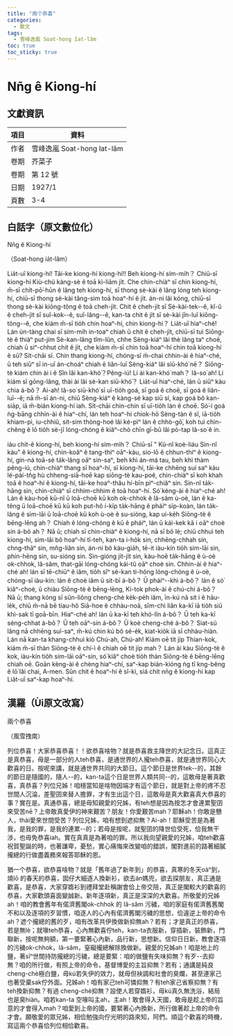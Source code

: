```yaml
---
title: "兩个恭喜"
categories:
  - 散文
tags:
  - 雪峰逸嵐 Soat-hong Iat-lâm
toc: true
toc_sticky: true
---
```


# Nn̄g ê Kiong-hí

## 文獻資訊

| 項目 | 資料 |
|---|---|
| 作者 | 雪峰逸嵐 Soat-hong Iat-lâm |
| 卷期 | 芥菜子 |
| 卷期 | 第 12 號 |
| 日期 | 1927/1 |
| 頁數 | 3-4 |

## 白話字（原文數位化）

Nn̄g ê Kiong-hí

（Soat-hong ia̍t-lâm）

Lia̍t-uī kiong-hí! Tāi-ke kiong-hí kiong-hí!! Beh kiong-hí sím-mi̍h？ Chiū-sī kiong-hí Kiù-chú kàng-sè ê toā kì-liām ji̍t. Che chin-chiàⁿ sī chin kiong-hí, m̄-sī chi̍t-pō͘-hūn ê lâng teh kiong-hí, sī thong sè-kài ê lâng lóng teh kiong-hí, chiū-sī thong sè-kài tâng-sim toā hoaⁿ-hí ê ji̍t. án-ni lâi kóng, chiū-sī thong sè-kài kiōng-tông ê toā cheh-ji̍t. Chit ê cheh-ji̍t sī Sè-kài-tek--ê, kî-û ê cheh-ji̍t sī suî-kok--ê, suî-lâng--ê, kan-ta chit ê ji̍t sī sè-kài jîn-luī kiōng-tông--ê, che kiám m̄-sī tio̍h chin hoaⁿ-hí, chin kiong-hí？ Lia̍t-uī hiaⁿ-ché! Lán ún-tàng chai sī sím-mi̍h in-toaⁿ chiah ū chit ê cheh-ji̍t, chiū-sī tuì Siōng-tè ê thiàⁿ put-jím Sè-kan-lâng tîm-lûn, chhe Sèng-kiáⁿ lâi thè lâng taⁿ choē, chiah ū siⁿ-chhut chit ê ji̍t, che kiám m̄-sī chin toā hoaⁿ-hí chin toā kiong-hí ê sū? Si̍t-chāi sī. Chin thang kiong-hí, chóng-sī m̄-chai chhin-ài ê hiaⁿ-ché, ū teh siūⁿ sī in-uī án-choáⁿ chiah ē liân-luī Sèng-kiáⁿ lâi siū-khó͘ nē？ Siōng-tè kiám chin ài i ê Sîn lâi kan-khó͘？Pêng-iú! Lí ài kan-khó͘ mah？ Iâ-so͘ ah! Li kiám sī gōng-lâng, thài ài lâi sè-kan siū-khó͘？ Lia̍t-uī hiaⁿ-ché, lán ū siūⁿ kàu chia á-bô？ Ai-ah! Iâ-so͘ siū-khó͘ sī uī-tio̍h goá, sī goá ê choē, sī goá ê liân-luī--ê; nā m̄-sī án-ni, chiū Sèng-kiáⁿ ê kàng-sé kap siū sí, kap goá bô kan-sia̍p, iā m̄-bián kiong-hí iah. Si̍t-chāi chin-chin sī uī-tio̍h lán ê choē. Só͘-í goá ǹg-bāng chhin-ài ê hiaⁿ-chí, lán teh hoaⁿ-hí chiok-hō Sèng-tàn ê sî, iā-tio̍h khiam-pi, iu-chhiû, sit-sim thòng-hoé lâi ké-pìⁿ lán ê chhò-gō͘, koh tuì chìn-chêng ê lō tio̍h sè-jī lóng-chóng ê kiâⁿ-chò chīn gī-bū lâi pò-tap Iâ-so͘ ê in.

iáu chi̍t-ê kiong-hí, beh kiong-hí sím-mi̍h？ Chiū-sī " Kū-nî koè-liáu Sin-nî kàu" ê kiong-hí, chin-koâⁿ ê tang-thiⁿ oāⁿ-kàu, sio-lō ê chhun-thiⁿ ê kiong-hí, gín-ná toā-sè ta̍k-lâng oāⁿ sin-saⁿ, beh khì án-má tau, beh khì thàm pêng-iú, chin-chiàⁿ thang sī hoaⁿ-hí, sī kiong-hí, tāi-ke chhēng suí saⁿ kàu lé-pài-tn̂g hù chheng-siā-hoē kap siōng-tè kau-poê, chin-chiàⁿ sī koh khah toā ê hoaⁿ-hí ê kiong-hí, tāi-ke hoaⁿ-thâu hí-bīn pìⁿ-chiâⁿ sin. Sin-nî ta̍k-hāng sin, chin-chiàⁿ sī chhim-chhim ê toā hoaⁿ-hí. Só͘ kèng-ài ê hiaⁿ-ché ah! Lán ê kàu-hoē kū-nî ū loā-choē kū koh ok-chhok ê lâ-sâm ù-oè, lán ê ka-têng ū loā-choē kū kū koh put-hô í-ki̍p ta̍k-hāng ê pháiⁿ si̍p-koàn, lán ta̍k-lâng ê sim-lāi ū loā-choē kū koh ù-oè ê su-sióng, kap ui-ke̍h Siōng-tè ê bēng-lēng ah？ Chiah ê lóng-chóng ê kū ê pháiⁿ, lán ū kái-kek kā i oāⁿ choè sin á-bô ah？ Nā ū; chiah sī chin-chiàⁿ ê kiong-hí, nā sī bô lè; chiū chhuì teh kiong-hí, sim-lāi bô hoaⁿ-hí tī-teh, kan-ta i-ho̍k sin, chhēng-chhah sin, chng-thāⁿ sin, mn̂g-liân sin, án-ni bô kàu-gia̍h, tē-it iàu-kín tio̍h sim-lāi sin, phín-hēng sin, su-sióng sin. Sìn-gióng ji̍t-ji̍t sin, kàu-hoē ta̍k-hāng ê ù-oè ok-chhok, lâ-sâm, that-gāi lóng-chóng kái-tû oāⁿ choè sin. Chhin-ài ê hiaⁿ-ché ah! lán sī tē-chiūⁿ ê iâm, tio̍h sīⁿ sè-kan ti-hông lóng-chóng ê ù-oè, chóng-sī iàu-kín: lán ê choè iâm ū sit-bī á-bô？ Ū pháiⁿ--khì á-bô？ lán ê só͘ kiâⁿ-choè, ū chiàu Siōng-tè ê bēng-lēng, Ki-tok phok-ài ê chú-chí á-bô？ Nā ū; thang kóng sī sûn-liông cheng-chè ke̍k-pe̍h iâm, īn-kú nā sit i ê hāu-le̍k, chiū m̄-nā bē tiau-hô Siā-hoe ê chhàu-noā, sīm-chì liân ka-kī iā tio̍h siū khì-sak tī goā-bīn. Hiaⁿ-ché ah! lán ū ka-kī teh khó-lîn á-bô？ Ū teh ka-kī séng-chhat á-bô？ Ū teh oāⁿ-sin á-bô？ Ū koè cheng-chè á-bô？ Siat-sú lâng nā chhēng suí-saⁿ, m̄-kú chin kú bô sé-e̍k, kiat-kio̍k iā sī chhàu-hiàn. Lán nā kan-ta khang-chhuì kiò Chú-ah, Chú-ah! Kiám oē tit ji̍p Thian-kok, kiám m̄-sī thàn Siōng-tè ê chí-ì ê chiah oē tit ji̍p mah？ Lán ài kàu Siōng-tè ê kok, iàu-kín tio̍h sim-lāi oāⁿ-sin, só͘ kiâⁿ choè tio̍h thàn Siōng-tè ê bēng-lēng chiah oē. Goān kèng-ài ê chèng hiaⁿ-chí, saⁿ-kap bián-kióng ǹg tī kng-bêng ê lō͘ lâi chai, A-men. Sūn chit ê hoaⁿ-hí ê sî-ki, siá chit nn̄g ê kiong-hí kap Lia̍t-uī saⁿ-kap hoaⁿ-hí.

## 漢羅（Ùi原文改寫）

兩个恭喜

（風雪拽南）

列位恭喜！大家恭喜恭喜！！欲恭喜啥物？就是恭喜救主降世的大記念日。這真正是真恭喜，毋是一部分的人teh恭喜，是通世界的人攏teh恭喜，就是通世界同心大歡喜的日。按呢來講，就是通世界共同的大節日。這个節日是世界tek--的，其餘的節日是隨國的，隨人--的，kan-ta這个日是世界人類共同--的，這敢毋是著真歡喜，真恭喜？列位兄姊！咱穩當知是啥物因端才有這个節日，就是對上帝的疼不忍世間人沉淪，差聖囝來替人擔罪，才有生出這个日，這敢毋是真大歡喜真大恭喜的事？實在是。真通恭喜，總是毋知親愛的兄姊，有teh想是因為按怎才會連累聖囝來受苦nē？上帝敢真愛伊的神來艱苦？朋友！你愛艱苦mah？耶穌ah！你敢是戇人，thài愛來世間受苦？列位兄姊，咱有想到遮抑無？Ai-ah！耶穌受苦是為著我，是我的罪，是我的連累--的；若毋是按呢，就聖囝的降世佮受死，佮我無干涉，也毋免恭喜iah。實在真真是為著咱的罪。所以我向望親愛的兄姊，咱teh歡喜祝賀聖誕的時，也著謙卑，憂愁，實心痛悔來改變咱的錯誤，閣對進前的路著細膩攏總的行做盡義務來報答耶穌的恩。

猶一个恭喜，欲恭喜啥物？就是「舊年過了新年到」的恭喜，真寒的冬天oàⁿ到，燒lō 的春天的恭喜，囡仔大細逐人換新衫，欲去án媽兜，欲去探朋友，真正通是歡喜，是恭喜，大家穿媠衫到禮拜堂赴稱謝會佮上帝交陪，真正是閣較大的歡喜的恭喜，大家歡頭喜面變誠新。新年逐項新，真正是深深的大歡喜。所敬愛的兄姊ah！咱的教會舊年有偌濟舊閣ok-chhok 的 lâ-sâm 污穢，咱的家庭有偌濟舊舊閣不和以及逐項的歹習慣，咱逐人的心內有偌濟舊閣污穢的思想，佮違逆上帝的命令ah？遮个攏總的舊的歹，咱有改革共伊換做新抑無ah？若有；才是真正的恭喜，若是無lè；就喙teh恭喜，心內無歡喜佇teh，kan-ta衣服新，穿插新，裝飾新，門聯新，按呢無夠額，第一要緊著心內新，品行新，思想新。信仰日日新，教會逐項的污穢ok-chhok，lâ-sâm，窒礙攏總解除換做新。親愛的兄姊ah！咱是地上的鹽，著sīⁿ世間持防攏總的污穢，總是要緊：咱的做鹽有失味抑無？有歹--去抑無？咱的所行做，有照上帝的命令，基督博愛的主旨抑無？若有；通講是純良cheng-chè極白鹽，毋kú若失伊的效力，就毋但袂調和社會的臭爛，甚至連家己也著受棄sak佇外面。兄姊ah！咱有家己teh可憐抑無？有teh家己省察抑無？有teh換新抑無？有過 cheng-chè抑無？設使人若穿媠衫，毋kú真久無洗浴，結局也是臭hiàn。咱若kan-ta 空喙叫主ah，主ah！敢會得入天國，敢毋是趁上帝的旨意的才會得入mah？咱愛到上帝的國，要緊著心內換新，所行做著趁上帝的命令才會。願敬愛的眾兄姊，相佮勉強向佇光明的路來知，阿們。順這个歡喜的時機，寫這兩个恭喜佮列位相佮歡喜。
